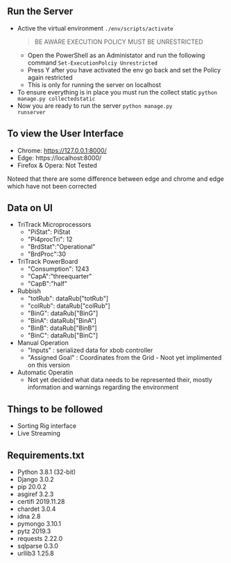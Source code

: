 ## Run the Server

- Active the virtual environment
  <code>./env/scripts/activate</code>
  > BE AWARE EXECUTION POLICY MUST BE UNRESTRICTED
    - Open the PowerShell as an Administator and run the following command <code>Set-ExecutionPolciy Unrestricted</code>
    - Press Y after you have activated the env go back and set the Policy again restricted
    - This is only for running the server on localhost
 - To ensure everything is in place you must run the collect  static 
  <code>python manage.py collectedstatic</code>
 - Now you are ready to run the server
  <code>python manage.py runserver</code>

## To view the User Interface

- Chrome: https://127.0.0.1:8000/
- Edge: https://localhost:8000/
- Firefox & Opera: Not Tested

Noteed that there are some difference between edge and chrome and edge which have not been corrected

## Data on UI
- TriTrack Microprocessors
   - "PiStat": PiStat
   - "Pi4procTri": 12
   - "BrdStat":"Operational"
   - "BrdProc":30
- TriTrack PowerBoard
   - "Consumption": 1243
   - "CapA":"threequarter"
   - "CapB":"half"
- Rubbish
   - "totRub": dataRub["totRub"]
   - "colRub": dataRub["colRub"]
   - "BinG": dataRub["BinG"]
   - "BinA": dataRub["BinA"]
   - "BinB": dataRub["BinB"]
   - "BinC": dataRub["BinC"]
- Manual Operation
   - "Inputs" : serialized data for xbob  controller
   - "Assigned Goal" : Coordinates from the Grid - Noot yet implimented on this version
- Automatic Operatin
   - Not yet decided what data needs to be represented their, mostly information and warnings regarding the environment
   
## Things to be followed
- Sorting Rig interface
- Live Streaming

## Requirements.txt
- Python    3.8.1 (32-bit)
- Django    3.0.2
- pip       20.0.2
- asgiref   3.2.3
- certifi   2019.11.28
- chardet   3.0.4
- idna      2.8
- pymongo   3.10.1
- pytz      2019.3
- requests  2.22.0
- sqlparse  0.3.0
- urllib3   1.25.8
